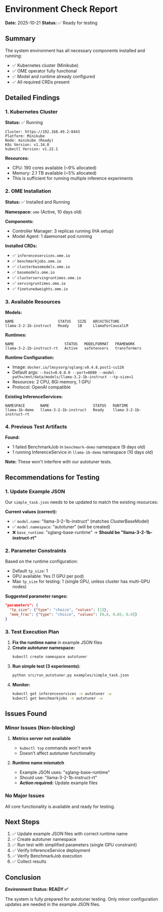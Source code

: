 # Environment Check Report

**Date:** 2025-10-21
**Status:** ✅ Ready for testing

## Summary

The system environment has all necessary components installed and running:
- ✅ Kubernetes cluster (Minikube)
- ✅ OME operator fully functional
- ✅ Model and runtime already configured
- ✅ All required CRDs present

## Detailed Findings

### 1. Kubernetes Cluster

**Status:** ✅ Running

```
Cluster: https://192.168.49.2:8443
Platform: Minikube
Node: minikube (Ready)
K8s Version: v1.34.0
kubectl Version: v1.22.1
```

**Resources:**
- CPU: 190 cores available (~9% allocated)
- Memory: 2.1 TB available (~5% allocated)
- This is sufficient for running multiple inference experiments

### 2. OME Installation

**Status:** ✅ Installed and Running

**Namespace:** `ome` (Active, 10 days old)

**Components:**
- Controller Manager: 3 replicas running (HA setup)
- Model Agent: 1 daemonset pod running

**Installed CRDs:**
- ✅ `inferenceservices.ome.io`
- ✅ `benchmarkjobs.ome.io`
- ✅ `clusterbasemodels.ome.io`
- ✅ `basemodels.ome.io`
- ✅ `clusterservingruntimes.ome.io`
- ✅ `servingruntimes.ome.io`
- ✅ `finetunedweights.ome.io`

### 3. Available Resources

**Models:**
```
NAME                    STATUS   SIZE   ARCHITECTURE
llama-3-2-1b-instruct   Ready    1B     LlamaForCausalLM
```

**Runtimes:**
```
NAME                       STATUS   MODELFORMAT   FRAMEWORK
llama-3-2-1b-instruct-rt   Active   safetensors   transformers
```

**Runtime Configuration:**
- Image: `docker.io/lmsysorg/sglang:v0.4.8.post1-cu126`
- Default args: `--host=0.0.0.0 --port=8080 --model-path=/mnt/data/models/llama-3.2-1b-instruct --tp-size=1`
- Resources: 2 CPU, 8Gi memory, 1 GPU
- Protocol: OpenAI compatible

**Existing InferenceServices:**
```
NAMESPACE       NAME                    STATUS   RUNTIME
llama-1b-demo   llama-3-2-1b-instruct   Ready    llama-3-2-1b-instruct-rt
```

### 4. Previous Test Artifacts

**Found:**
- 1 failed BenchmarkJob in `benchmark-demo` namespace (9 days old)
- 1 running InferenceService in `llama-1b-demo` namespace (10 days old)

**Note:** These won't interfere with our autotuner tests.

## Recommendations for Testing

### 1. Update Example JSON

Our `simple_task.json` needs to be updated to match the existing resources:

**Current values (correct):**
- ✅ `model.name`: "llama-3-2-1b-instruct" (matches ClusterBaseModel)
- ✅ `model.namespace`: "autotuner" (will be created)
- ❌ `base_runtime`: "sglang-base-runtime" → **Should be "llama-3-2-1b-instruct-rt"**

### 2. Parameter Constraints

Based on the runtime configuration:
- Default `tp_size`: 1
- GPU available: Yes (1 GPU per pod)
- Max `tp_size` for testing: 1 (single GPU, unless cluster has multi-GPU nodes)

**Suggested parameter ranges:**
```json
"parameters": {
  "tp_size": {"type": "choice", "values": [1]},
  "mem_frac": {"type": "choice", "values": [0.8, 0.85, 0.9]}
}
```

### 3. Test Execution Plan

1. **Fix the runtime name** in example JSON files
2. **Create autotuner namespace:**
   ```bash
   kubectl create namespace autotuner
   ```
3. **Run simple test (3 experiments):**
   ```bash
   python src/run_autotuner.py examples/simple_task.json
   ```
4. **Monitor:**
   ```bash
   kubectl get inferenceservices -n autotuner -w
   kubectl get benchmarkjobs -n autotuner -w
   ```

## Issues Found

### Minor Issues (Non-blocking)

1. **Metrics server not available**
   - `kubectl top` commands won't work
   - Doesn't affect autotuner functionality

2. **Runtime name mismatch**
   - Example JSON uses: "sglang-base-runtime"
   - Should use: "llama-3-2-1b-instruct-rt"
   - **Action required:** Update example files

### No Major Issues

All core functionality is available and ready for testing.

## Next Steps

1. ✅ Update example JSON files with correct runtime name
2. ✅ Create autotuner namespace
3. ✅ Run test with simplified parameters (single GPU constraint)
4. ✅ Verify InferenceService deployment
5. ✅ Verify BenchmarkJob execution
6. ✅ Collect results

## Conclusion

**Environment Status: READY ✅**

The system is fully prepared for autotuner testing. Only minor configuration updates are needed in the example JSON files.
